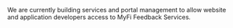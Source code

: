<webui-data data-page-title="Feedback Services" data-page-subtitle=""></webui-data>

<webui-sideimage src="https://cdn.myfi.ws/v/Vecteezy/feedback-concept-customer-review-rating-online-shopping.svg">

We are currently building services and portal management to allow website and application developers access to MyFi Feedback Services.

</webui-sideimage>

<webui-next-page name="Subscriptions" href="/about/subscriptions"></webui-next-page>
